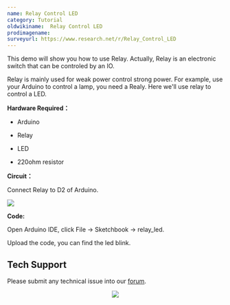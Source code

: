 ```yaml
---
name: Relay Control LED
category: Tutorial
oldwikiname:  Relay Control LED
prodimagename:
surveyurl: https://www.research.net/r/Relay_Control_LED
---
```

This demo will show you how to use Relay. Actually, Relay is an electronic switch that can be controled by an IO.

Relay is mainly used for weak power control strong power. For example, use your Arduino to control a lamp, you need a Realy. Here we'll use relay to control a LED.

**Hardware Required：**

*   Arduino

*   Relay

*   LED

*   220ohm resistor

**Circuit：**

Connect Relay to D2 of Arduino.

![](https://files.seeedstudio.com/wiki/Relay_Control_LED/img/Sidekick_37_1.png)

**Code:**

Open Arduino IDE, click File -&gt; Sketchbook -&gt; relay_led.

Upload the code, you can find the led blink.

## Tech Support
Please submit any technical issue into our [forum](https://forum.seeedstudio.com/). <br /><p style="text-align:center"><a href="https://www.seeedstudio.com/act-4.html?utm_source=wiki&utm_medium=wikibanner&utm_campaign=newproducts" target="_blank"><img src="https://files.seeedstudio.com/wiki/Wiki_Banner/new_product.jpg" /></a></p>